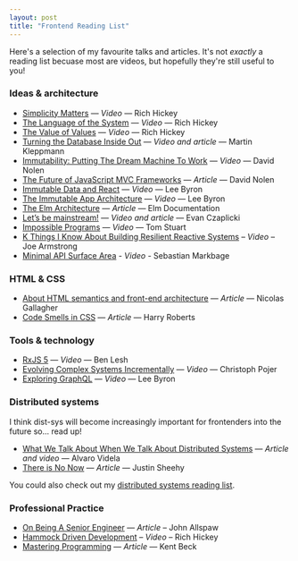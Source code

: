 ```yaml
---
layout: post
title: "Frontend Reading List"
---
```


Here's a selection of my favourite talks and articles. It's not *exactly* a reading list becuase most are videos, but hopefully they're still useful to you!

### Ideas & architecture

- [Simplicity Matters](https://www.youtube.com/watch?v=rI8tNMsozo0) — *Video* — Rich Hickey
- [The Language of the System](https://www.youtube.com/watch?v=ROor6_NGIWU) — *Video* — Rich Hickey
- [The Value of Values](https://www.youtube.com/watch?v=-6BsiVyC1kM) — *Video* — Rich Hickey
- [Turning the Database Inside Out](http://www.confluent.io/blog/turning-the-database-inside-out-with-apache-samza/) — *Video and article* — Martin Kleppmann
- [Immutability: Putting The Dream Machine To Work](https://www.youtube.com/watch?v=J-bC20aAat8) — *Video* — David Nolen
- [The Future of JavaScript MVC Frameworks](http://swannodette.github.io/2013/12/17/the-future-of-javascript-mvcs) — *Article* — David Nolen
- [Immutable Data and React](https://www.youtube.com/watch?v=I7IdS-PbEgI) — *Video* — Lee Byron
- [The Immutable App Architecture](https://vimeo.com/166790294) — *Video* — Lee Byron
- [The Elm Architecture](http://guide.elm-lang.org/architecture/index.html) — *Article* — Elm Documentation
- [Let’s be mainstream!](http://www.elmbark.com/2016/03/16/mainstream-elm-user-focused-design) — *Video and article* — Evan Czaplicki
- [Impossible Programs](https://www.youtube.com/watch?v=hN63FOa_Gp4) — *Video* — Tom Stuart
- [K Things I Know About Building Resilient Reactive Systems](https://www.youtube.com/watch?v=rQIE22e0cW8) – *Video* – Joe Armstrong
- [Minimal API Surface Area](https://www.youtube.com/watch?v=4anAwXYqLG8) - *Video* - Sebastian Markbage

### HTML & CSS

- [About HTML semantics and front-end architecture](http://nicolasgallagher.com/about-html-semantics-front-end-architecture/) — *Article* — Nicolas Gallagher
- [Code Smells in CSS](http://csswizardry.com/2012/11/code-smells-in-css/) — *Article* — Harry Roberts

### Tools & technology

- [RxJS 5](https://www.youtube.com/watch?v=COviCoUtwx4) — *Video* — Ben Lesh
- [Evolving Complex Systems Incrementally](https://www.youtube.com/watch?v=d0pOgY8__JM) — *Video* — Christoph Pojer
- [Exploring GraphQL](https://www.youtube.com/watch?v=WQLzZf34FJ8) — *Video* — Lee Byron

### Distributed systems

I think dist-sys will become increasingly important for frontenders into the future so... read up!

- [What We Talk About When We Talk About Distributed Systems](http://videlalvaro.github.io/2015/12/learning-about-distributed-systems.html) — *Article and video* — Alvaro Videla
- [There is No Now](http://queue.acm.org/detail.cfm?id=2745385) — *Article* — Justin Sheehy

You could also check out my [distributed systems reading list](/2015/12/07/distributed-systems-reading-list.html).

### Professional Practice

- [On Being A Senior Engineer](http://www.kitchensoap.com/2012/10/25/on-being-a-senior-engineer/) — *Article* – John Allspaw
- [Hammock Driven Development](https://www.youtube.com/watch?v=f84n5oFoZBc) – *Video* – Rich Hickey
- [Mastering Programming](https://www.facebook.com/notes/kent-beck/mastering-programming/1184427814923414) — *Article* — Kent Beck
